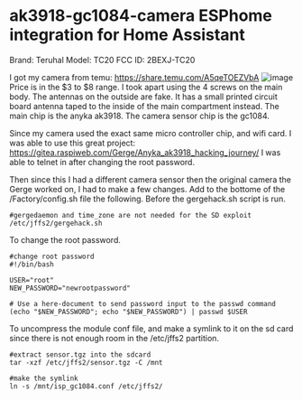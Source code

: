 # ak3918-gc1084-camera ESPhome integration for Home Assistant
Brand: Teruhal
Model: TC20
FCC ID: 2BEXJ-TC20

I got my camera from temu: https://share.temu.com/A5qeTOEZVbA
![image](https://github.com/user-attachments/assets/c23b2242-16df-46c6-87fc-d2d16095efb9)
Price is in the $3 to $8 range. 
I took apart using the 4 screws on the main body. 
The antennas on the outside are fake. It has a small printed circuit board antenna taped to the inside of the main compartment instead. 
The main chip is the anyka ak3918. The camera sensor chip is the gc1084.

Since my camera used the exact same micro controller chip, and wifi card. I was able to use this great project:
https://gitea.raspiweb.com/Gerge/Anyka_ak3918_hacking_journey/
I was able to telnet in after changing the root password.

Then since this I had a different camera sensor then the original camera the Gerge worked on, I had to make a few changes. Add to the bottome of the /Factory/config.sh file the following. Before the gergehack.sh script is run.
```
#gergedaemon and time_zone are not needed for the SD exploit
/etc/jffs2/gergehack.sh
```

To change the root password.
```
#change root password
#!/bin/bash

USER="root"
NEW_PASSWORD="newrootpassword"

# Use a here-document to send password input to the passwd command
(echo "$NEW_PASSWORD"; echo "$NEW_PASSWORD") | passwd $USER
```

To uncompress the module conf file, and make a symlink to it on the sd card since there is not enough room in the /etc/jffs2 partition. 
```
#extract sensor.tgz into the sdcard
tar -xzf /etc/jffs2/sensor.tgz -C /mnt

#make the symlink
ln -s /mnt/isp_gc1084.conf /etc/jffs2/
```
